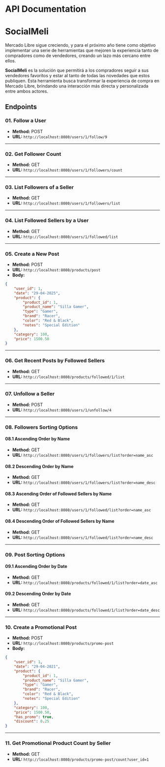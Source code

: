 # API Documentation

# SocialMeli

Mercado Libre sigue creciendo, y para el próximo año tiene como objetivo implementar una serie de herramientas que mejoren la experiencia tanto de compradores como de vendedores, creando un lazo más cercano entre ellos.

**SocialMeli** es la solución que permitirá a los compradores seguir a sus vendedores favoritos y estar al tanto de todas las novedades que estos publiquen. Esta herramienta busca transformar la experiencia de compra en Mercado Libre, brindando una interacción más directa y personalizada entre ambos actores.

## Endpoints

### 01. Follow a User
- **Method:** POST
- **URL:** `http://localhost:8080/users/1/follow/9`

---

### 02. Get Follower Count
- **Method:** GET
- **URL:** `http://localhost:8080/users/1/followers/count`

---

### 03. List Followers of a Seller
- **Method:** GET
- **URL:** `http://localhost:8080/users/1/followers/list`

---

### 04. List Followed Sellers by a User
- **Method:** GET
- **URL:** `http://localhost:8080/users/1/followed/list`

---

### 05. Create a New Post
- **Method:** POST
- **URL:** `http://localhost:8080/products/post`
- **Body:**
```json
{
    "user_id": 1,
    "date": "29-04-2025",
    "product": {
        "product_id": 1,
        "product_name": "Silla Gamer",
        "type": "Gamer",
        "brand": "Racer",
        "color": "Red & Black",
        "notes": "Special Edition"
    },
    "category": 100,
    "price": 1500.50
}
```

---

### 06. Get Recent Posts by Followed Sellers
- **Method:** GET
- **URL:** `http://localhost:8080/products/followed/1/list`

---

### 07. Unfollow a Seller
- **Method:** POST
- **URL:** `http://localhost:8080/users/1/unfollow/4`

---

### 08. Followers Sorting Options
#### 08.1 Ascending Order by Name
- **Method:** GET
- **URL:** `http://localhost:8080/users/1/followers/list?order=name_asc`

#### 08.2 Descending Order by Name
- **Method:** GET
- **URL:** `http://localhost:8080/users/1/followers/list?order=name_desc`

#### 08.3 Ascending Order of Followed Sellers by Name
- **Method:** GET
- **URL:** `http://localhost:8080/users/1/followed/list?order=name_asc`

#### 08.4 Descending Order of Followed Sellers by Name
- **Method:** GET
- **URL:** `http://localhost:8080/users/1/followed/list?order=name_desc`

---

### 09. Post Sorting Options
#### 09.1 Ascending Order by Date
- **Method:** GET
- **URL:** `http://localhost:8080/products/followed/1/list?order=date_asc`

#### 09.2 Descending Order by Date
- **Method:** GET
- **URL:** `http://localhost:8080/products/followed/1/list?order=date_desc`

---

### 10. Create a Promotional Post
- **Method:** POST
- **URL:** `http://localhost:8080/products/promo-post`
- **Body:**
```json
{
    "user_id": 1,
    "date": "29-04-2021",
    "product": {
        "product_id": 1,
        "product_name": "Silla Gamer",
        "type": "Gamer",
        "brand": "Racer",
        "color": "Red & Black",
        "notes": "Special Edition"
    },
    "category": 100,
    "price": 1500.50,
    "has_promo": true,
    "discount": 0.25
}
```

---

### 11. Get Promotional Product Count by Seller
- **Method:** GET
- **URL:** `http://localhost:8080/products/promo-post/count?user_id=1`
